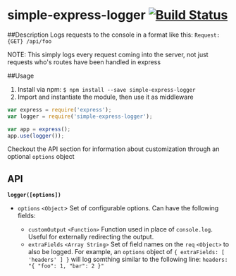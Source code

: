 # simple-express-logger [![Build Status](https://travis-ci.org/boulajp/simple-express-logger.svg?branch=master)](https://travis-ci.org/boulajp/simple-express-logger.svg?branch=master)
##Description
Logs requests to the console in a format like this: `Request: {GET} /api/foo`

NOTE: This simply logs every request coming into the server, not just requests who's routes have been handled in express

##Usage
1. Install via npm: ```$ npm install --save simple-express-logger```
2. Import and instantiate the module, then use it as middleware
```javascript
var express = require('express');
var logger = require('simple-express-logger');

var app = express();
app.use(logger());
```

Checkout the API section for information about customization through an optional ```options``` object

## API
**```logger([options])```**

- ```options``` `<Object`> Set of configurable options. Can have the following fields:

  - ```customOutput``` `<Function>` Function used in place of ```console.log```. Useful for externally redirecting the output.
  - ```extraFields``` `<Array String>` Set of field names on the ```req``` `<Object>` to also be logged. For example, an ```options``` object of ```{ extraFields: [ 'headers' ] }``` will log somthing similar to the following line: ```headers: "{ "foo": 1, "bar": 2 }"```
